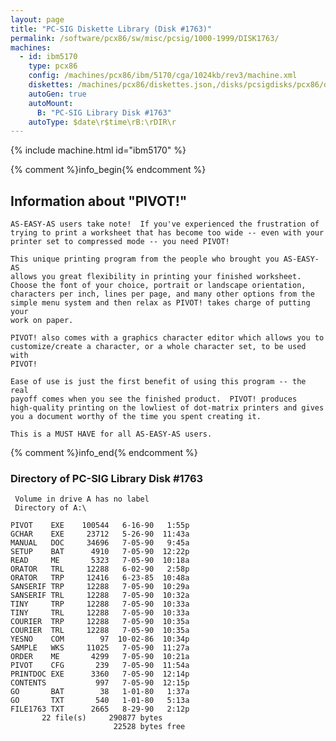 ```yaml
---
layout: page
title: "PC-SIG Diskette Library (Disk #1763)"
permalink: /software/pcx86/sw/misc/pcsig/1000-1999/DISK1763/
machines:
  - id: ibm5170
    type: pcx86
    config: /machines/pcx86/ibm/5170/cga/1024kb/rev3/machine.xml
    diskettes: /machines/pcx86/diskettes.json,/disks/pcsigdisks/pcx86/diskettes.json
    autoGen: true
    autoMount:
      B: "PC-SIG Library Disk #1763"
    autoType: $date\r$time\rB:\rDIR\r
---
```


{% include machine.html id="ibm5170" %}

{% comment %}info_begin{% endcomment %}

## Information about "PIVOT!"

    AS-EASY-AS users take note!  If you've experienced the frustration of
    trying to print a worksheet that has become too wide -- even with your
    printer set to compressed mode -- you need PIVOT!
    
    This unique printing program from the people who brought you AS-EASY-AS
    allows you great flexibility in printing your finished worksheet.
    Choose the font of your choice, portrait or landscape orientation,
    characters per inch, lines per page, and many other options from the
    simple menu system and then relax as PIVOT! takes charge of putting your
    work on paper.
    
    PIVOT! also comes with a graphics character editor which allows you to
    customize/create a character, or a whole character set, to be used with
    PIVOT!
    
    Ease of use is just the first benefit of using this program -- the real
    payoff comes when you see the finished product.  PIVOT! produces
    high-quality printing on the lowliest of dot-matrix printers and gives
    you a document worthy of the time you spent creating it.
    
    This is a MUST HAVE for all AS-EASY-AS users.
{% comment %}info_end{% endcomment %}


### Directory of PC-SIG Library Disk #1763

     Volume in drive A has no label
     Directory of A:\

    PIVOT    EXE    100544   6-16-90   1:55p
    GCHAR    EXE     23712   5-26-90  11:43a
    MANUAL   DOC     34696   7-05-90   9:45a
    SETUP    BAT      4910   7-05-90  12:22p
    READ     ME       5323   7-05-90  10:18a
    ORATOR   TRL     12288   6-02-90   2:58p
    ORATOR   TRP     12416   6-23-85  10:48a
    SANSERIF TRP     12288   7-05-90  10:29a
    SANSERIF TRL     12288   7-05-90  10:32a
    TINY     TRP     12288   7-05-90  10:33a
    TINY     TRL     12288   7-05-90  10:33a
    COURIER  TRP     12288   7-05-90  10:35a
    COURIER  TRL     12288   7-05-90  10:35a
    YESNO    COM        97  10-02-86  10:34p
    SAMPLE   WKS     11025   7-05-90  11:27a
    ORDER    ME       4299   7-05-90  10:21a
    PIVOT    CFG       239   7-05-90  11:54a
    PRINTDOC EXE      3360   7-05-90  12:14p
    CONTENTS           997   7-05-90  12:15p
    GO       BAT        38   1-01-80   1:37a
    GO       TXT       540   1-01-80   5:13a
    FILE1763 TXT      2665   8-29-90   2:12p
           22 file(s)     290877 bytes
                           22528 bytes free
